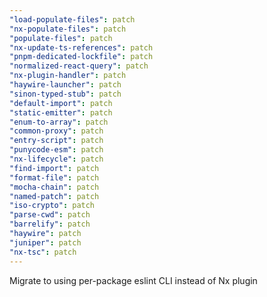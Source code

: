 ```yaml
---
"load-populate-files": patch
"nx-populate-files": patch
"populate-files": patch
"nx-update-ts-references": patch
"pnpm-dedicated-lockfile": patch
"normalized-react-query": patch
"nx-plugin-handler": patch
"haywire-launcher": patch
"sinon-typed-stub": patch
"default-import": patch
"static-emitter": patch
"enum-to-array": patch
"common-proxy": patch
"entry-script": patch
"punycode-esm": patch
"nx-lifecycle": patch
"find-import": patch
"format-file": patch
"mocha-chain": patch
"named-patch": patch
"iso-crypto": patch
"parse-cwd": patch
"barrelify": patch
"haywire": patch
"juniper": patch
"nx-tsc": patch
---
```


Migrate to using per-package eslint CLI instead of Nx plugin

